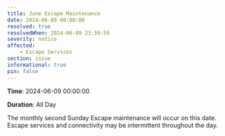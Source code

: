```yaml
---
title: June Escape Maintenance
date: 2024-06-09 00:00:00
resolved: true
resolvedWhen: 2024-06-09 23:59:59
severity: notice
affected:
    - Escape Services
section: issue
informational: true
pin: false
---
```


**Time**: 2024-06-09 00:00:00

**Duration**: All Day

The monthly second Sunday Escape maintenance will occur on this date. Escape services and connectivity may be intermittent throughout the day.
